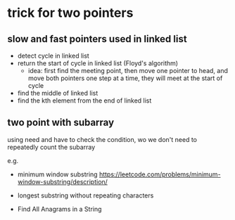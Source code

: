 # trick for two pointers

## slow and fast pointers used in linked list
- detect cycle in linked list
- return the start of cycle in linked list (Floyd's algorithm)
  - idea: first find the meeting point, then move one pointer to head, and move both pointers one step at a time, they will meet at the start of cycle
- find the middle of linked list
- find the kth element from the end of linked list
  
## two point with subarray
using need and have to check the condition, wo we don't need to repeatedly count the subarray

e.g. 
- minimum window substring 
https://leetcode.com/problems/minimum-window-substring/description/

- longest substring without repeating characters
- Find All Anagrams in a String


